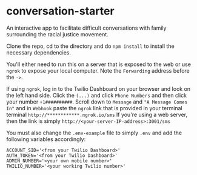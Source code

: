 # conversation-starter
An interactive app to facilitate difficult conversations with family surrounding the racial justice movement.

Clone the repo, cd to the directory and do `npm install` to install the necessary dependencies.  

You'll either need to run this on a server that is exposed to the web or use `ngrok` to expose your local computer.  Note the `Forwarding` address before the `->`. 

If using `ngrok`, log in to the Twilio Dashboard on your browser and look on the left hand side.  Click the `(...)` and click `Phone Numbers` and then click your number `+1##########`.  Scroll down to `Message` and `"A Message Comes In"` and in `Webhook` paste the `ngrok` link that is provided in your terminal terminal `http://************.ngrok.io/sms`  If you're using a web server, then the link is simply `http://<your-server-IP-address>:3001/sms`

You must also change the `.env-example` file to simply `.env` and add the following variables accordingly:
```
ACCOUNT_SID='<from your Twilio Dashboard>'
AUTH_TOKEN='<from your Twilio Dashboard>'
ADMIN_NUMBER='<your own mobile number>'
TWILIO_NUMBER='<your working Twilio number>'
```
